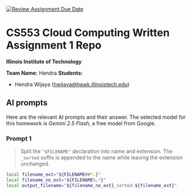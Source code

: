 [![Review Assignment Due Date](https://classroom.github.com/assets/deadline-readme-button-22041afd0340ce965d47ae6ef1cefeee28c7c493a6346c4f15d667ab976d596c.svg)](https://classroom.github.com/a/xjbwHwc9)

# CS553 Cloud Computing Written Assignment 1 Repo

**Illinois Institute of Technology**

**Team Name:** Hendra
**Students:**
- Hendra Wijaya (hwijaya@hawk.illinoistech.edu)

## AI prompts

Here are the relevant AI prompts and their answer. The selected model for this
homework is *Gemini 2.5 Flash,* a free model from Google.

### Prompt 1

> Split the `"$FILENAME"` declaration into name and extension. The `_sorted`
  suffix is appended to the name while leaving the extension unchanged.

```sh
local filename_ext="${FILENAME##*.}"
local filename_no_ext="${FILENAME%.*}"
local output_filename="${filename_no_ext}_sorted.${filename_ext}"
```
